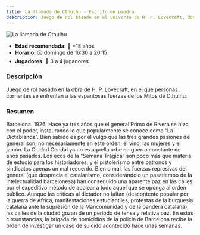 ```yaml
---
title: La llamada de Cthulhu - Escrito en piedra
description: Juego de rol basado en el universo de H. P. Lovecraft, donde los jugadores enfrentan horrores cósmicos en la Barcelona de 1926.
---
```


![La llamada de Cthulhu](../cthulhu.jpg)

- **Edad recomendada:** 👤 +18 años
- **Horario:** 🕟 domingo de 16:30 a 20:15
- **Jugadores:** 🎲 3 a 4 jugadores

### Descripción

Juego de rol basado en la obra de H. P. Lovecraft, en el que personas corrientes se enfrentan a las espantosas fuerzas de los Mitos de Cthulhu.

### Resumen

Barcelona. 1926. Hace ya tres años que el general Primo de Rivera se hizo con el poder, instaurando lo que popularmente se conoce como “La Dictablanda”. Bien sabido es por el vulgo que las tres grandes pasiones del general son, no necesariamente en este orden, el vino, las mujeres y el jamón. La Ciudad Condal ya no es aquella urbe en guerra constante de años pasados. Los ecos de la “Semana Trágica” son poco más que materia de estudio para los historiadores, y el pistolerismo entre patronos y sindicatos apenas un mal recuerdo.
Bien o mal, las fuerzas represivas del general (que desprecia el catalanismo, considerándolo un pasatiempo de la intelectualidad barcelonesa) han conseguido una aparente paz en las calles por el expeditivo método de apalear a todo aquel que se oponga al orden público. Aunque las críticas al dictador no faltan (descontento popular por la guerra de África, manifestaciones estudiantiles, protestas de la burguesía catalana ante la supresión de la Mancomunidad y de la bandera catalana), las calles de la ciudad gozan de un período de tensa y relativa paz.
En estas circunstancias, la brigada de homicidios de la policía de Barcelona recibe la orden de investigar un caso de suicido acontecido hace unas semanas.
